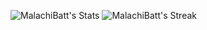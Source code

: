 ![MalachiBatt's Stats](https://github-readme-stats.vercel.app/api?username=MalachiBatt&theme=tokyonight&show_icons=true&hide_border=false&count_private=true)
![MalachiBatt's Streak](https://github-readme-streak-stats.herokuapp.com/?user=MalachiBatt&theme=tokyonight&hide_border=false)
